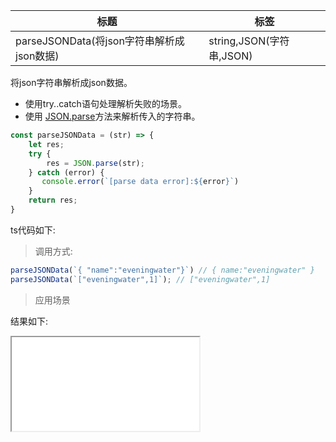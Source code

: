 | 标题                     | 标签           |
| ------------------------ | -------------- |
| parseJSONData(将json字符串解析成json数据) | string,JSON(字符串,JSON) |

将json字符串解析成json数据。

- 使用try..catch语句处理解析失败的场景。
- 使用 [JSON.parse](https://developer.mozilla.org/en-US/docs/Web/JavaScript/Reference/Global_Objects/JSON/parse)方法来解析传入的字符串。


```js
const parseJSONData = (str) => {
    let res;
    try {
        res = JSON.parse(str);
    } catch (error) {
       console.error(`[parse data error]:${error}`) 
    }
    return res;
}
```

ts代码如下:

<div class="code-editor" data-url="codes/javascript/ts/parseJSONData.ts" data-language="typescript"></div>

> 调用方式:

```js
parseJSONData(`{ "name":"eveningwater"}`) // { name:"eveningwater" }
parseJSONData(`["eveningwater",1]`); // ["eveningwater",1]
```

> 应用场景

<div class="code-editor" data-url="codes/javascript/html/parseJSONData.html" data-language="html"></div>

结果如下:

<iframe src="codes/javascript/html/parseJSONData.html"></iframe>
